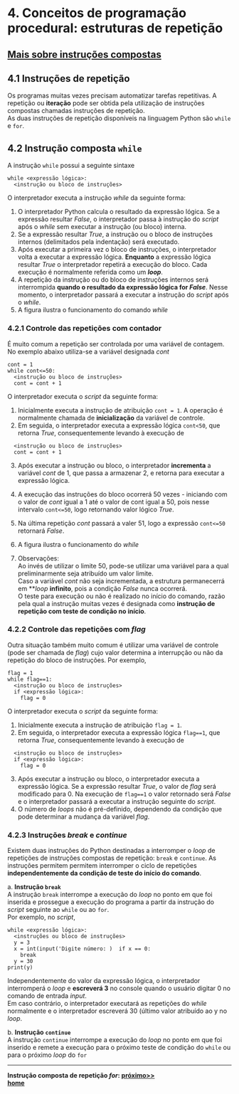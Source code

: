 # 4. Conceitos de programação procedural: estruturas de repetição  
## [Mais sobre instruções compostas](https://docs.python.org/pt-br/3/reference/compound_stmts.html)

## 4.1 Instruções de repetição  
Os programas muitas vezes precisam automatizar tarefas repetitivas. A repetição ou **iteração** pode ser obtida pela utilização de instruções compostas chamadas instruções de repetição.  
As duas instruções de repetição disponíveis na linguagem Python são `while` e `for`.

## 4.2 Instrução composta `while`
A instrução `while` possui a seguinte sintaxe  
```
while <expressão lógica>:
  <instrução ou bloco de instruções>
```  
O interpretador executa a instrução *while* da seguinte forma:
1. O interpretador Python calcula o resultado da expressão lógica. Se a expressão resultar *False*, o interpretador passa à instrução do *script* após o *while* sem executar a instrução (ou bloco) interna.
2. Se a expressão resultar *True*, a instrução ou o bloco de instruções internos (delimitados pela indentação) será executado.
3. Após executar a primeira vez o bloco de instruções, o interpretador volta a executar a expressão lógica. **Enquanto** a expressão lógica resultar *True* o interpretador repetirá a execução do bloco. Cada execução é normalmente referida como um ***loop***.
4. A repetição da instrução ou do bloco de instruções internos será interrompida **quando o resultado da expressão lógica for *False***. Nesse momento, o interpretador passará a executar a instrução do *script* após o *while*.
5. A figura ilustra o funcionamento do comando *while*

### 4.2.1 Controle das repetições com **contador**  
É muito comum a repetição ser controlada por uma variável de contagem. No exemplo abaixo utiliza-se a variável designada *cont*  
```
cont = 1
while cont<=50:
  <instrução ou bloco de instruções>
  cont = cont + 1
```  
O interpretador executa o *script* da seguinte forma:
1. Inicialmente executa a instrução de atribuição `cont = 1`. A operação é normalmente chamada de **inicialização** da variável de controle.
2. Em seguida, o interpretador executa a expressão lógica `cont<50`, que retorna *True*, consequentemente levando à execução de  
  ```
    <instrução ou bloco de instruções>
    cont = cont + 1
  ```  
3. Após executar a instrução ou bloco, o interpretador **incrementa** a variável *cont* de 1, que passa a armazenar 2, e retorna para executar a expressão lógica.
4. A execução das instruções do bloco ocorrerá 50 vezes - iniciando com o valor de *cont* igual a 1 até o valor de cont igual a 50, pois nesse intervalo `cont<=50`, logo retornando valor lógico *True*.
5. Na última repetição *cont* passará a valer 51, logo a expressão `cont<=50` retornará *False*.
6. A figura ilustra o funcionamento do *while*

7. Observações:  
  Ao invés de utilizar o limite 50, pode-se utilizar uma variável para a qual preliminarmente seja atribuído um valor limite.  
  Caso a variável *cont* não seja incrementada, a estrutura permanecerrá em ***loop* **infinito**, pois a condição *False* nunca ocorrerá.  
  O teste para execução ou não é realizado no início do comando, razão pela qual a instrução muitas vezes é designada como **instrução de repetição com teste de condição no início**.
  
### 4.2.2 Controle das repetições com *flag*
Outra situação também muito comum é utilizar uma variável de controle (pode ser chamada de *flag*) cujo valor determina a interrupção ou não da repetição do bloco de instruções. Por exemplo,  
```
flag = 1
while flag==1:
  <instrução ou bloco de instruções>
  if <expressão lógica>:
    flag = 0
```  
O interpretador executa o *script* da seguinte forma:
1. Inicialmente executa a instrução de atribuição `flag = 1`.
2. Em seguida, o interpretador executa a expressão lógica `flag==1`, que retorna *True*, consequentemente levando à execução de  
  ```
    <instrução ou bloco de instruções>
    if <expressão lógica>:
      flag = 0
  ```  
3. Após executar a instrução ou bloco, o interpretador executa a expressão lógica. Se a expressão resultar *True*, o valor de *flag* será modificado para 0. Na execução de `flag==1` o valor retornado será *False* e o interpretador passará a executar a instrução seguinte do *script*.
4. O número de *loops* não é pré-definido, dependendo da condição que pode determinar a mudança da variável *flag*.

### 4.2.3 Instruções ***break*** e ***continue***
Existem duas instruções do Python destinadas a interromper o *loop* de repetições de instruções compostas de repetição: `break` e `continue`.
As instruções permitem permitem interromper o ciclo de repetições **independentemente da condição de teste do início do comando**.

a. **Instrução `break`**  
A instrução `break` interrompe a execução do *loop* no ponto em que foi inserida e prossegue a execução do programa a partir da instrução do *script* seguinte ao `while` ou ao `for`.  
Por exemplo, no *script*,  
```
while <expressão lógica>:
  <instruções ou bloco de instruções>
  y = 3
  x = int(input('Digite número: )  if x == 0:
    break
  y = 30
print(y)
```  
Independentemente do valor da expressão lógica, o interpretador interromperá o *loop* e **escreverá 3** no console quando o usuário digitar 0 no comando de entrada *input*.  
Em caso contrário, o interpretador executará as repetições do *while* normalmente e o interpretador escreverá 30 (último valor atribuído ao y no *loop*.

b. **Instrução `continue`**  
A instrução `continue` interrompe a execução do *loop* no ponto em que foi inserido e remete a execução para o próximo teste de condição do `while` ou para o próximo *loop* do `for` 

___
**Instrução composta de repetição *for*: [próximo>>](prog_repeticaofor.md)**  
**[home](https://github.com/claytonjasilva/claytonjasilva.github.io/blob/main/progPython_aulas.md)**
